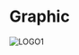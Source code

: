# Graphic
![LOGO1](https://github.com/hannanarimukkil/Graphic/assets/142570695/c8c99bc7-2175-4bb6-879f-fa4a98c5cdea)
